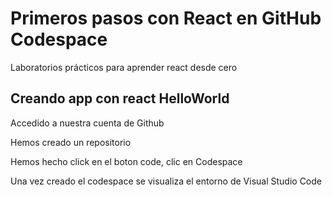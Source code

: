 # Primeros pasos con React en GitHub Codespace
Laboratorios prácticos para aprender react desde cero

## Creando app con react HelloWorld

Accedido a nuestra cuenta de Github

Hemos creado un repositorio

Hemos hecho click en el boton code, clic en Codespace

Una vez creado el codespace se visualiza el entorno de Visual Studio Code

